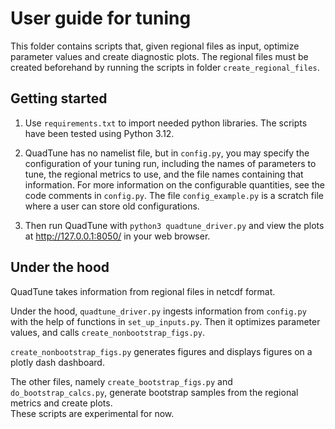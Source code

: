 # User guide for tuning

This folder contains scripts that, given regional files as input,
optimize parameter values and create diagnostic plots. 
The regional files must be created beforehand by running the scripts
in folder `create_regional_files`.

## Getting started

1) Use `requirements.txt` to import needed python libraries.
The scripts have been tested using Python 3.12.

2) QuadTune has no namelist file, but in `config.py`, 
you may specify the configuration of your tuning run, 
including the names of parameters to tune, the regional metrics to use, 
and the file names containing that information.
For more information on the configurable quantities,
see the code comments in `config.py`.
The file `config_example.py` is a scratch file
where a user can store old configurations.

3) Then run QuadTune with `python3 quadtune_driver.py` and
view the plots at http://127.0.0.1:8050/ in your web browser.

## Under the hood

QuadTune takes  information from regional files in netcdf format.

Under the hood, `quadtune_driver.py` ingests information from `config.py`
with the help of functions in `set_up_inputs.py`.  Then it
optimizes parameter values, and calls `create_nonbootstrap_figs.py`.

`create_nonbootstrap_figs.py` generates figures and displays
figures on a plotly dash dashboard.

The other files, namely `create_bootstrap_figs.py` and `do_bootstrap_calcs.py`,
generate bootstrap samples from the regional metrics and create plots.  
These scripts are experimental for now.